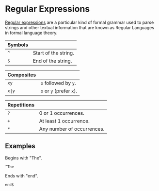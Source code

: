 # Regular Expressions

[Regular expressions](https://en.wikipedia.org/wiki/Regular_expression) are a particular kind of formal grammar used to parse strings and other textual information that are known as Regular Languages in formal language theory.

| Symbols | |
| - | - |
| `^` | Start of the string. |
| `$` | End of the string. |

| Composites | |
| - | - |
| `xy` | `x` followed by `y`. |
| `x\|y` | `x` or `y` (prefer `x`). |

| Repetitions | |
| - | - |
| `?` | 0 or 1 occurrences. |
| `+` | At least 1 occurrence. |
| `*` | Any number of occurrences. |

## Examples

Begins with "The".
```
^The
```

Ends with "end".
```
end$
```
